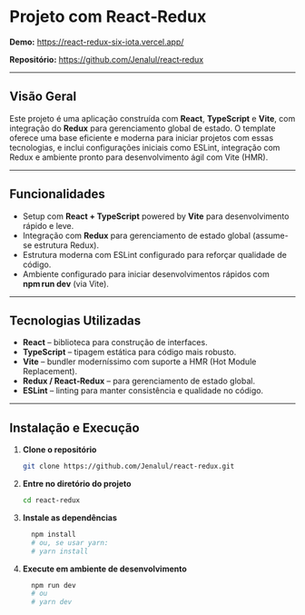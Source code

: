 # Projeto com React‑Redux

**Demo:** https://react-redux-six-iota.vercel.app/

**Repositório:** https://github.com/Jenalul/react‑redux

---

## Visão Geral

Este projeto é uma aplicação construída com **React**, **TypeScript** e **Vite**, com integração do **Redux** para gerenciamento global de estado. O template oferece uma base eficiente e moderna para iniciar projetos com essas tecnologias, e inclui configurações iniciais como ESLint, integração com Redux e ambiente pronto para desenvolvimento ágil com Vite (HMR).

---

## Funcionalidades

-   Setup com **React + TypeScript** powered by **Vite** para desenvolvimento rápido e leve.
-   Integração com **Redux** para gerenciamento de estado global (assume-se estrutura Redux).
-   Estrutura moderna com ESLint configurado para reforçar qualidade de código.
-   Ambiente configurado para iniciar desenvolvimentos rápidos com **npm run dev** (via Vite).

---

## Tecnologias Utilizadas

-   **React** – biblioteca para construção de interfaces.
-   **TypeScript** – tipagem estática para código mais robusto.
-   **Vite** – bundler moderníssimo com suporte a HMR (Hot Module Replacement).
-   **Redux / React‑Redux** – para gerenciamento de estado global.
-   **ESLint** – linting para manter consistência e qualidade no código.

---

## Instalação e Execução

1. **Clone o repositório**

    ```bash
    git clone https://github.com/Jenalul/react‑redux.git
    ```

2. **Entre no diretório do projeto**

    ```bash
    cd react‑redux
    ```

3. **Instale as dependências**

    ```bash
      npm install
      # ou, se usar yarn:
      # yarn install
    ```

4. **Execute em ambiente de desenvolvimento**

    ```bash
      npm run dev
      # ou
      # yarn dev
    ```
